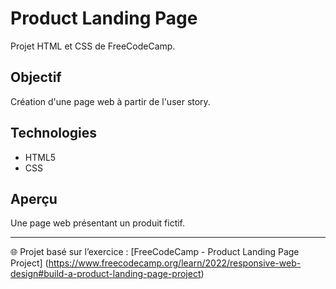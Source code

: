 # Product Landing Page

Projet HTML et CSS de FreeCodeCamp.

## Objectif
Création d'une page web à partir de l'user story.

## Technologies
- HTML5
- CSS

## Aperçu
Une page web présentant un produit fictif.

---
🌐 Projet basé sur l’exercice : [FreeCodeCamp - Product Landing Page Project] (https://www.freecodecamp.org/learn/2022/responsive-web-design#build-a-product-landing-page-project)
